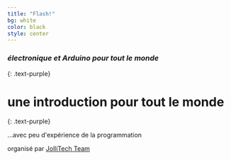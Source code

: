 ```yaml
---
title: "Flash!"
bg: white
color: black
style: center
---
```


### *électronique et Arduino pour tout le monde*
{: .text-purple}

<span class="fa-stack subtlecircle" style="font-size:100px; background:rgba(255,166,0,0.1)">
  <i class="fa fa-circle fa-stack-2x text-white"></i>
  <i class="fa fa-plug fa-stack-1x text-orange"></i>
</span>

# une introduction pour tout le monde
{: .text-purple}


…avec peu d'expérience de la programmation

organisé par  [JolliTech Team](http://www.jollivie.com)


